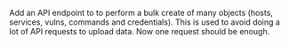 Add an API endpoint to to perform a bulk create of many objects (hosts,
services, vulns, commands and credentials). This is used to avoid doing a lot
of API requests to upload data. Now one request should be enough.
